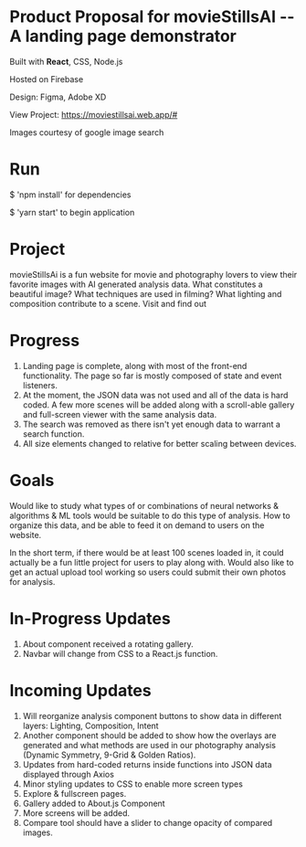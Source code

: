 # Product Proposal for movieStillsAI -- A landing page demonstrator

Built with **React**, CSS, Node.js

Hosted on Firebase

Design: Figma, Adobe XD

View Project: https://moviestillsai.web.app/#

Images courtesy of google image search

# Run

$ 'npm install' for dependencies

$ 'yarn start' to begin application

# Project

movieStillsAi is a fun website for movie and photography lovers to view their favorite images with AI generated
analysis data. What constitutes a beautiful image? What techniques are used in filming? What lighting and
composition contribute to a scene. Visit and find out

# Progress

1. Landing page is complete, along with most of the front-end functionality. The page so far is mostly composed of state and event listeners.
2. At the moment, the JSON data was not used and all of the data is hard coded. A few more scenes will be added along with a scroll-able gallery and full-screen viewer with the same analysis data.
3. The search was removed as there isn't yet enough data to warrant a search function.
4. All size elements changed to relative for better scaling between devices.

# Goals

Would like to study what types of or combinations of neural networks & algorithms & ML tools would be suitable to do this type of analysis. How to organize this data, and be able to feed it on demand to users on the website.

In the short term, if there would be at least 100 scenes loaded in, it could actually be a fun little project for users to play along with. Would also like to get an actual upload tool working so users could submit their own photos for analysis.

# In-Progress Updates

1. About component received a rotating gallery.
2. Navbar will change from CSS to a React.js function.

# Incoming Updates

1. Will reorganize analysis component buttons to show data in different layers: Lighting, Composition, Intent
2. Another component should be added to show how the overlays are generated and what methods are used in our photography analysis (Dynamic Symmetry, 9-Grid & Golden Ratios).
3. Updates from hard-coded returns inside functions into JSON data displayed through Axios
4. Minor styling updates to CSS to enable more screen types
5. Explore & fullscreen pages.
6. Gallery added to About.js Component
7. More screens will be added.
8. Compare tool should have a slider to change opacity of compared images.

